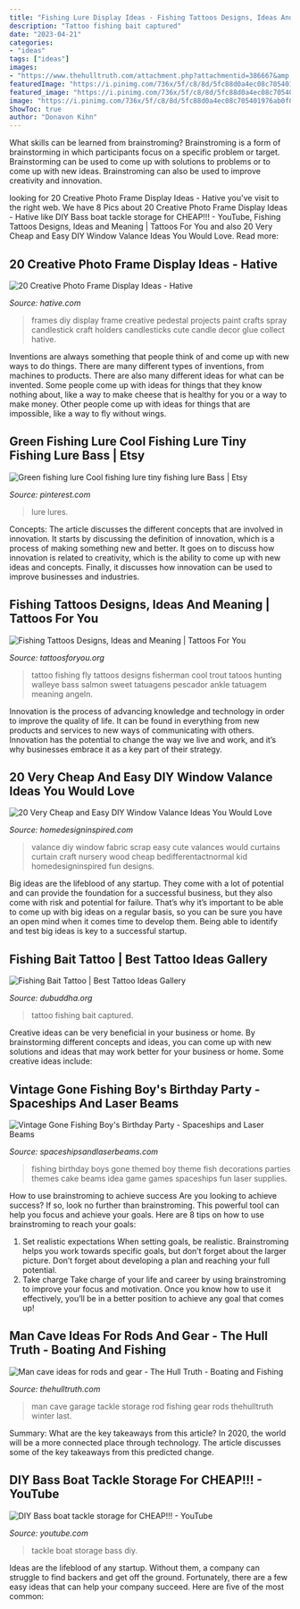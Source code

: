 ```yaml
---
title: "Fishing Lure Display Ideas - Fishing Tattoos Designs, Ideas And Meaning"
description: "Tattoo fishing bait captured"
date: "2023-04-21"
categories:
- "ideas"
tags: ["ideas"]
images:
- "https://www.thehulltruth.com/attachment.php?attachmentid=386667&amp;stc=1&amp;d=1388952627"
featuredImage: "https://i.pinimg.com/736x/5f/c8/8d/5fc88d0a4ec08c705401976ab0f06ddd.jpg"
featured_image: "https://i.pinimg.com/736x/5f/c8/8d/5fc88d0a4ec08c705401976ab0f06ddd.jpg"
image: "https://i.pinimg.com/736x/5f/c8/8d/5fc88d0a4ec08c705401976ab0f06ddd.jpg"
ShowToc: true
author: "Donavon Kihn"
---
```



What skills can be learned from brainstroming?
Brainstroming is a form of brainstorming in which participants focus on a specific problem or target. Brainstorming can be used to come up with solutions to problems or to come up with new ideas. Brainstroming can also be used to improve creativity and innovation.

	

		
looking for 20 Creative Photo Frame Display Ideas - Hative you've visit to the right web. We have 8 Pics about 20 Creative Photo Frame Display Ideas - Hative like DIY Bass boat tackle storage for CHEAP!!! - YouTube, Fishing Tattoos Designs, Ideas and Meaning | Tattoos For You and also 20 Very Cheap and Easy DIY Window Valance Ideas You Would Love. Read more:
		
    
## 20 Creative Photo Frame Display Ideas - Hative

<img loading=lazy src="https://hative.com/wp-content/uploads/2014/08/photo-frame-ideas/18-pedestal-photo-frames.jpg" onerror="this.onerror=null;this.src='https://tse1.mm.bing.net/th?id=OIP.yMlBCSzIeOj6SpKa-Jd1vgHaJ3&amp;pid=15.1';" alt="20 Creative Photo Frame Display Ideas - Hative">

_Source: hative.com_

>frames diy display frame creative pedestal projects paint crafts spray candlestick craft holders candlesticks cute candle decor glue collect hative. 

	

Inventions are always something that people think of and come up with new ways to do things. There are many different types of inventions, from machines to products. There are also many different ideas for what can be invented. Some people come up with ideas for things that they know nothing about, like a way to make cheese that is healthy for you or a way to make money. Other people come up with ideas for things that are impossible, like a way to fly without wings.

    
## Green Fishing Lure Cool Fishing Lure Tiny Fishing Lure Bass | Etsy

<img loading=lazy src="https://i.pinimg.com/736x/5f/c8/8d/5fc88d0a4ec08c705401976ab0f06ddd.jpg" onerror="this.onerror=null;this.src='https://tse4.mm.bing.net/th?id=OIP.1biMfpCFyeCxt_8piX19VgHaHZ&amp;pid=15.1';" alt="Green fishing lure Cool fishing lure tiny fishing lure Bass | Etsy">

_Source: pinterest.com_

>lure lures. 

	

Concepts:
The article discusses the different concepts that are involved in innovation. It starts by discussing the definition of innovation, which is a process of making something new and better. It goes on to discuss how innovation is related to creativity, which is the ability to come up with new ideas and concepts. Finally, it discusses how innovation can be used to improve businesses and industries.

    
## Fishing Tattoos Designs, Ideas And Meaning | Tattoos For You

<img loading=lazy src="https://www.tattoosforyou.org/wp-content/uploads/2017/12/Fishing-Tattoo-Photos.jpg" onerror="this.onerror=null;this.src='https://tse1.mm.bing.net/th?id=OIP.d3kYL3kWyrbipVTT6bMztQHaJ4&amp;pid=15.1';" alt="Fishing Tattoos Designs, Ideas and Meaning | Tattoos For You">

_Source: tattoosforyou.org_

>tattoo fishing fly tattoos designs fisherman cool trout tatoos hunting walleye bass salmon sweet tatuagens pescador ankle tatuagem meaning angeln. 

	

Innovation is the process of advancing knowledge and technology in order to improve the quality of life. It can be found in everything from new products and services to new ways of communicating with others. Innovation has the potential to change the way we live and work, and it’s why businesses embrace it as a key part of their strategy.

    
## 20 Very Cheap And Easy DIY Window Valance Ideas You Would Love

<img loading=lazy src="http://www.homedesigninspired.com/wp-content/uploads/2017/12/diy-window-valance-ideas-17.jpg" onerror="this.onerror=null;this.src='https://tse2.mm.bing.net/th?id=OIP.SMHf5einYTcNYCRI5FDzlAHaLH&amp;pid=15.1';" alt="20 Very Cheap and Easy DIY Window Valance Ideas You Would Love">

_Source: homedesigninspired.com_

>valance diy window fabric scrap easy cute valances would curtains curtain craft nursery wood cheap bedifferentactnormal kid homedesigninspired fun designs. 

	

Big ideas are the lifeblood of any startup. They come with a lot of potential and can provide the foundation for a successful business, but they also come with risk and potential for failure. That’s why it’s important to be able to come up with big ideas on a regular basis, so you can be sure you have an open mind when it comes time to develop them. Being able to identify and test big ideas is key to a successful startup.

    
## Fishing Bait Tattoo | Best Tattoo Ideas Gallery

<img loading=lazy src="http://www.dubuddha.org/wp-content/uploads/2015/11/Fishing-Bait-Tattoo-by-Captured-Tattoo.jpg" onerror="this.onerror=null;this.src='https://tse2.mm.bing.net/th?id=OIP.d0CAXdTVU4MIelP9CyxlnwHaHa&amp;pid=15.1';" alt="Fishing Bait Tattoo | Best Tattoo Ideas Gallery">

_Source: dubuddha.org_

>tattoo fishing bait captured. 

	

Creative ideas can be very beneficial in your business or home. By brainstorming different concepts and ideas, you can come up with new solutions and ideas that may work better for your business or home. Some creative ideas include:

    
## Vintage Gone Fishing Boy&#039;s Birthday Party - Spaceships And Laser Beams

<img loading=lazy src="https://spaceshipsandlaserbeams.com/wp-content/uploads/2015/09/fishing-birthday-party-ideas-boys.jpg.jpg" onerror="this.onerror=null;this.src='https://tse3.mm.bing.net/th?id=OIP.Kn2C9PSHi_BW7v6xtZBqqQHaLH&amp;pid=15.1';" alt="Vintage Gone Fishing Boy&#039;s Birthday Party - Spaceships and Laser Beams">

_Source: spaceshipsandlaserbeams.com_

>fishing birthday boys gone themed boy theme fish decorations parties themes cake beams idea game games spaceships fun laser supplies. 

	

How to use brainstroming to achieve success
Are you looking to achieve success? If so, look no further than brainstroming. This powerful tool can help you focus and achieve your goals. Here are 8 tips on how to use brainstroming to reach your goals: 
1. Set realistic expectations 
When setting goals, be realistic. Brainstroming helps you work towards specific goals, but don’t forget about the larger picture. Don’t forget about developing a plan and reaching your full potential. 
2. Take charge 
Take charge of your life and career by using brainstroming to improve your focus and motivation. Once you know how to use it effectively, you’ll be in a better position to achieve any goal that comes up! 

    
## Man Cave Ideas For Rods And Gear - The Hull Truth - Boating And Fishing

<img loading=lazy src="https://www.thehulltruth.com/attachment.php?attachmentid=386667&amp;stc=1&amp;d=1388952627" onerror="this.onerror=null;this.src='https://tse2.mm.bing.net/th?id=OIP.cuaOabpcK6TCKnBeAmrQMAHaJ4&amp;pid=15.1';" alt="Man cave ideas for rods and gear - The Hull Truth - Boating and Fishing">

_Source: thehulltruth.com_

>man cave garage tackle storage rod fishing gear rods thehulltruth winter last. 

	

Summary: What are the key takeaways from this article?
In 2020, the world will be a more connected place through technology. The article discusses some of the key takeaways from this predicted change.

    
## DIY Bass Boat Tackle Storage For CHEAP!!! - YouTube

<img loading=lazy src="https://i.ytimg.com/vi/j-9UCfWqNw4/maxresdefault.jpg" onerror="this.onerror=null;this.src='https://tse4.mm.bing.net/th?id=OIP.0zfnluzNPiNyBoc8BpI_TQHaEK&amp;pid=15.1';" alt="DIY Bass boat tackle storage for CHEAP!!! - YouTube">

_Source: youtube.com_

>tackle boat storage bass diy. 

	

Ideas are the lifeblood of any startup. Without them, a company can struggle to find backers and get off the ground. Fortunately, there are a few easy ideas that can help your company succeed. Here are five of the most common: 


